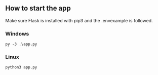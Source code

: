 ## How to start the app

Make sure Flask is installed with pip3 and the .envexample is followed.

### Windows

```
py -3 .\app.py
```

### Linux

```
python3 app.py
```